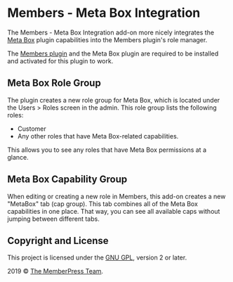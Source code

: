 # Members - Meta Box Integration

The Members - Meta Box Integration add-on more nicely integrates the [Meta Box](https://metabox.io/) plugin capabilities into the Members plugin's role manager.

The [Members plugin](https://themehybrid.com/plugins/members) and the Meta Box plugin are required to be installed and activated for this plugin to work.

## Meta Box Role Group

The plugin creates a new role group for Meta Box, which is located under the Users > Roles screen in the admin.  This role group lists the following roles:

- Customer
- Any other roles that have Meta Box-related capabilities.

This allows you to see any roles that have Meta Box permissions at a glance.

## Meta Box Capability Group

When editing or creating a new role in Members, this add-on creates a new "MetaBox" tab (cap group).  This tab combines all of the Meta Box capabilities in one place.  That way, you can see all available caps without jumping between different tabs.

## Copyright and License

This project is licensed under the [GNU GPL](http://www.gnu.org/licenses/old-licenses/gpl-2.0.html), version 2 or later.

2019 &copy; [The MemberPress Team](http://justintadlock.com).
